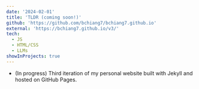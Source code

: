 ```yaml
---
date: '2024-02-01'
title: 'TLDR (coming soon!)'
github: 'https://github.com/bchiang7/bchiang7.github.io'
external: 'https://bchiang7.github.io/v3/'
tech:
  - JS
  - HTML/CSS
  - LLMs
showInProjects: true
---
```


- (In progress) Third iteration of my personal website built with Jekyll and hosted on GitHub Pages.
